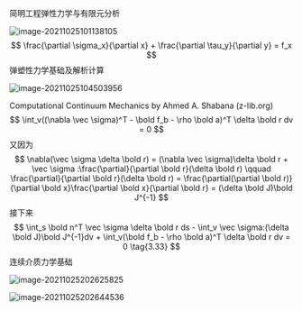 简明工程弹性力学与有限元分析

![image-20211025101138105](C:\Users\acer\AppData\Roaming\Typora\typora-user-images\image-20211025101138105.png)
$$
\frac{\partial \sigma_x}{\partial x} + \frac{\partial \tau_y}{\partial y} = f_x
$$
弹塑性力学基础及解析计算

![image-20211025104503956](C:\Users\acer\AppData\Roaming\Typora\typora-user-images\image-20211025104503956.png)

Computational Continuum Mechanics by Ahmed A. Shabana (z-lib.org)
$$
\int_v((\nabla \vec \sigma)^T - \bold f_b - \rho \bold a)^T \delta \bold r dv = 0
$$
又因为
$$
\nabla(\vec \sigma \delta \bold r) = (\nabla \vec \sigma)\delta \bold r + \vec \sigma :\frac{\partial}{\partial \bold r}(\delta \bold r) \qquad \frac{\partial}{\partial \bold r}(\delta \bold r) = \frac{\partial(\partial \bold r)}{\partial \bold x}\frac{\partial \bold x}{\partial \bold r} = (\delta \bold J)\bold J^{-1}
$$
接下来
$$
\int_s \bold n^T \vec \sigma \delta \bold r ds - \int_v \vec \sigma:(\delta \bold J)\bold J^{-1}dv + \int_v(\bold f_b - \rho \bold a)^T \delta \bold r dv = 0 \tag{3.33}
$$
连续介质力学基础

![image-20211025202625825](C:\Users\acer\AppData\Roaming\Typora\typora-user-images\image-20211025202625825.png)

![image-20211025202644536](C:\Users\acer\AppData\Roaming\Typora\typora-user-images\image-20211025202644536.png)
